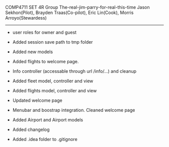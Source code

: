 COMP4711 SET 4R
Group The-real-jim-parry-for-real-this-time 
Jason Sekhon(Pilot), Brayden Traas(Co-pilot), Eric Lin(Cook), Morris Arroyo(Stewardess)

-------------------------
* user roles for owner and guest

* Added session save path to tmp folder 

* Added new models

* Added flights to welcome page.

* Info controller (accessable through url /info/...) and cleanup

* Added fleet model, controller and view

* Added flights model, controller and view

* Updated welcome page

* Menubar and boostrap integration. Cleaned welcome page

* Added Airport and Airport models

* Added changelog 

* Added .idea folder to .gitignore

